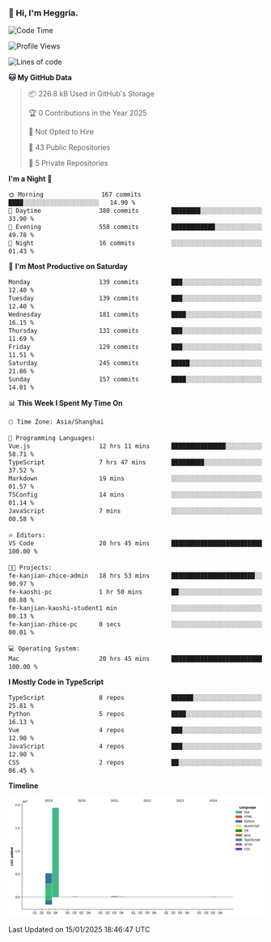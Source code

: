 ### 👋 Hi, I'm Heggria.

<!--START_SECTION:waka-->
![Code Time](http://img.shields.io/badge/Code%20Time-1%2C023%20hrs%2018%20mins-blue)

![Profile Views](http://img.shields.io/badge/Profile%20Views-1-blue)

![Lines of code](https://img.shields.io/badge/From%20Hello%20World%20I%27ve%20Written-24.8%20million%20lines%20of%20code-blue)

**🐱 My GitHub Data** 

> 📦 226.8 kB Used in GitHub's Storage 
 > 
> 🏆 0 Contributions in the Year 2025
 > 
> 🚫 Not Opted to Hire
 > 
> 📜 43 Public Repositories 
 > 
> 🔑 5 Private Repositories 
 > 
**I'm a Night 🦉** 

```text
🌞 Morning                167 commits         ████░░░░░░░░░░░░░░░░░░░░░   14.90 % 
🌆 Daytime                380 commits         ████████░░░░░░░░░░░░░░░░░   33.90 % 
🌃 Evening                558 commits         ████████████░░░░░░░░░░░░░   49.78 % 
🌙 Night                  16 commits          ░░░░░░░░░░░░░░░░░░░░░░░░░   01.43 % 
```
📅 **I'm Most Productive on Saturday** 

```text
Monday                   139 commits         ███░░░░░░░░░░░░░░░░░░░░░░   12.40 % 
Tuesday                  139 commits         ███░░░░░░░░░░░░░░░░░░░░░░   12.40 % 
Wednesday                181 commits         ████░░░░░░░░░░░░░░░░░░░░░   16.15 % 
Thursday                 131 commits         ███░░░░░░░░░░░░░░░░░░░░░░   11.69 % 
Friday                   129 commits         ███░░░░░░░░░░░░░░░░░░░░░░   11.51 % 
Saturday                 245 commits         █████░░░░░░░░░░░░░░░░░░░░   21.86 % 
Sunday                   157 commits         ████░░░░░░░░░░░░░░░░░░░░░   14.01 % 
```


📊 **This Week I Spent My Time On** 

```text
🕑︎ Time Zone: Asia/Shanghai

💬 Programming Languages: 
Vue.js                   12 hrs 11 mins      ███████████████░░░░░░░░░░   58.71 % 
TypeScript               7 hrs 47 mins       █████████░░░░░░░░░░░░░░░░   37.52 % 
Markdown                 19 mins             ░░░░░░░░░░░░░░░░░░░░░░░░░   01.57 % 
TSConfig                 14 mins             ░░░░░░░░░░░░░░░░░░░░░░░░░   01.14 % 
JavaScript               7 mins              ░░░░░░░░░░░░░░░░░░░░░░░░░   00.58 % 

🔥 Editors: 
VS Code                  20 hrs 45 mins      █████████████████████████   100.00 % 

🐱‍💻 Projects: 
fe-kanjian-zhice-admin   18 hrs 53 mins      ███████████████████████░░   90.97 % 
fe-kaoshi-pc             1 hr 50 mins        ██░░░░░░░░░░░░░░░░░░░░░░░   08.88 % 
fe-kanjian-kaoshi-student1 min               ░░░░░░░░░░░░░░░░░░░░░░░░░   00.13 % 
fe-kanjian-zhice-pc      0 secs              ░░░░░░░░░░░░░░░░░░░░░░░░░   00.01 % 

💻 Operating System: 
Mac                      20 hrs 45 mins      █████████████████████████   100.00 % 
```

**I Mostly Code in TypeScript** 

```text
TypeScript               8 repos             ██████░░░░░░░░░░░░░░░░░░░   25.81 % 
Python                   5 repos             ████░░░░░░░░░░░░░░░░░░░░░   16.13 % 
Vue                      4 repos             ███░░░░░░░░░░░░░░░░░░░░░░   12.90 % 
JavaScript               4 repos             ███░░░░░░░░░░░░░░░░░░░░░░   12.90 % 
CSS                      2 repos             ██░░░░░░░░░░░░░░░░░░░░░░░   06.45 % 
```



**Timeline**

![Lines of Code chart](https://raw.githubusercontent.com/heggria/heggria/main/assets/bar_graph.png)


 Last Updated on 15/01/2025 18:46:47 UTC
<!--END_SECTION:waka-->
